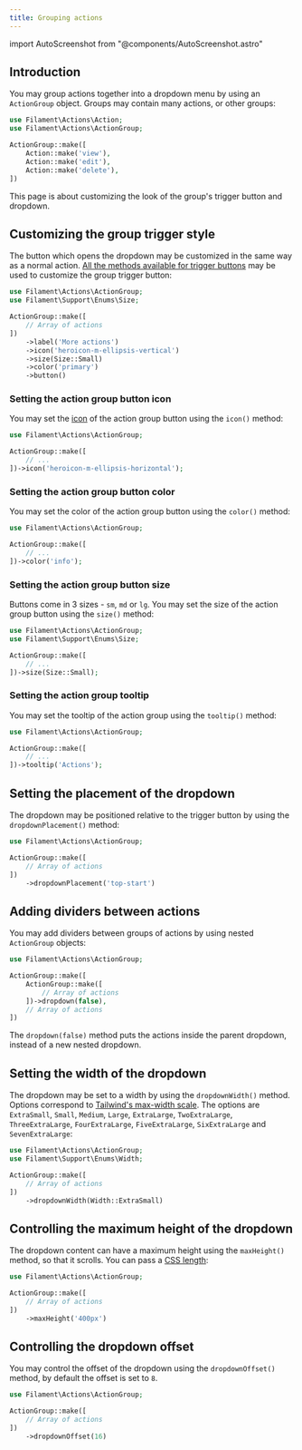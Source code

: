 ```yaml
---
title: Grouping actions
---
```

import AutoScreenshot from "@components/AutoScreenshot.astro"

## Introduction

You may group actions together into a dropdown menu by using an `ActionGroup` object. Groups may contain many actions, or other groups:

```php
use Filament\Actions\Action;
use Filament\Actions\ActionGroup;

ActionGroup::make([
    Action::make('view'),
    Action::make('edit'),
    Action::make('delete'),
])
```

<AutoScreenshot name="actions/group/simple" alt="Action group" version="4.x" />

This page is about customizing the look of the group's trigger button and dropdown.

## Customizing the group trigger style

The button which opens the dropdown may be customized in the same way as a normal action. [All the methods available for trigger buttons](overview) may be used to customize the group trigger button:

```php
use Filament\Actions\ActionGroup;
use Filament\Support\Enums\Size;

ActionGroup::make([
    // Array of actions
])
    ->label('More actions')
    ->icon('heroicon-m-ellipsis-vertical')
    ->size(Size::Small)
    ->color('primary')
    ->button()
```

<AutoScreenshot name="actions/group/customized" alt="Action group with custom trigger style" version="4.x" />

<AutoScreenshot name="tables/actions/group-button" alt="Table with button action group" version="4.x" />

### Setting the action group button icon

You may set the [icon](../styling/icons) of the action group button using the `icon()` method:

```php
use Filament\Actions\ActionGroup;

ActionGroup::make([
    // ...
])->icon('heroicon-m-ellipsis-horizontal');
```

<AutoScreenshot name="tables/actions/group-icon" alt="Table with customized action group icon" version="4.x" />

### Setting the action group button color

You may set the color of the action group button using the `color()` method:

```php
use Filament\Actions\ActionGroup;

ActionGroup::make([
    // ...
])->color('info');
```

<AutoScreenshot name="tables/actions/group-color" alt="Table with customized action group color" version="4.x" />

### Setting the action group button size

Buttons come in 3 sizes - `sm`, `md` or `lg`. You may set the size of the action group button using the `size()` method:

```php
use Filament\Actions\ActionGroup;
use Filament\Support\Enums\Size;

ActionGroup::make([
    // ...
])->size(Size::Small);
```

<AutoScreenshot name="tables/actions/group-small" alt="Table with small action group" version="4.x" />

### Setting the action group tooltip

You may set the tooltip of the action group using the `tooltip()` method:

```php
use Filament\Actions\ActionGroup;

ActionGroup::make([
    // ...
])->tooltip('Actions');
```

<AutoScreenshot name="tables/actions/group-tooltip" alt="Table with action group tooltip" version="4.x" />

## Setting the placement of the dropdown

The dropdown may be positioned relative to the trigger button by using the `dropdownPlacement()` method:

```php
use Filament\Actions\ActionGroup;

ActionGroup::make([
    // Array of actions
])
    ->dropdownPlacement('top-start')
```

<AutoScreenshot name="actions/group/placement" alt="Action group with top placement style" version="4.x" />

## Adding dividers between actions

You may add dividers between groups of actions by using nested `ActionGroup` objects:

```php
use Filament\Actions\ActionGroup;

ActionGroup::make([
    ActionGroup::make([
        // Array of actions
    ])->dropdown(false),
    // Array of actions
])
```

The `dropdown(false)` method puts the actions inside the parent dropdown, instead of a new nested dropdown.

<AutoScreenshot name="actions/group/nested" alt="Action groups nested with dividers" version="4.x" />

## Setting the width of the dropdown

The dropdown may be set to a width by using the `dropdownWidth()` method. Options correspond to [Tailwind's max-width scale](https://tailwindcss.com/docs/max-width). The options are `ExtraSmall`, `Small`, `Medium`, `Large`, `ExtraLarge`, `TwoExtraLarge`, `ThreeExtraLarge`, `FourExtraLarge`, `FiveExtraLarge`, `SixExtraLarge` and `SevenExtraLarge`:

```php
use Filament\Actions\ActionGroup;
use Filament\Support\Enums\Width;

ActionGroup::make([
    // Array of actions
])
    ->dropdownWidth(Width::ExtraSmall)
```

## Controlling the maximum height of the dropdown

The dropdown content can have a maximum height using the `maxHeight()` method, so that it scrolls. You can pass a [CSS length](https://developer.mozilla.org/en-US/docs/Web/CSS/length):

```php
use Filament\Actions\ActionGroup;

ActionGroup::make([
    // Array of actions
])
    ->maxHeight('400px')
```

## Controlling the dropdown offset

You may control the offset of the dropdown using the `dropdownOffset()` method, by default the offset is set to `8`.

```php
use Filament\Actions\ActionGroup;

ActionGroup::make([
    // Array of actions
])
    ->dropdownOffset(16)
```
